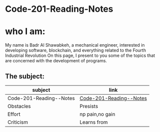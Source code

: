 # Code-201-Reading-Notes

# who I am:
My name is Badr Al Shawabkeh, a mechanical engineer, interested in developing software, blockchain, 
and everything related to the Fourth Industrial Revolution On this page, 
I present to you some of the topics that are concerned with the development of programs.

## The subject:

subject    | link
---------- | ----
Code-201-Reading--Notes | [Code-201-Reading--Notes](Code-201-Reading--Notes) 
Obstacles | Presists 
Effort | np pain,no gain 
Criticism | Learns from 
